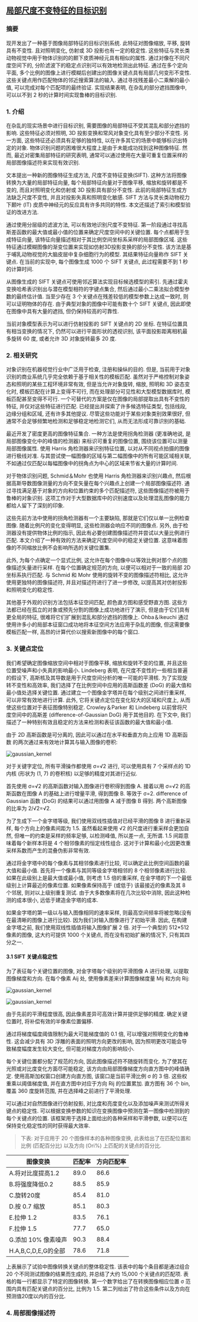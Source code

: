 ## [局部尺度不变特征的目标识别](https://www.cs.ubc.ca/~lowe/papers/iccv99.pdf)
### 摘要
现开发出了一种基于图像局部特征的目标识别系统. 此特征对图像缩放, 平移, 旋转具有不变性. 且对照明变化, 仿射或 3D 投影也有一定的稳定性. 
这些特征与灵长类动物视觉中用于物体识别的的颞下皮质神经元具有相似的属性. 通过对像在不同尺度空间下的, 分阶滤波下的稳定点识别可以有效地检测出此特征. 
通过在多个定向平面, 多个比例的图像上进行模糊后创建出的图像关键点具有局部几何变形不变性.
这些关键点用作匹配物体的邻近搜索算法的输入. 通过寻找残差最小二乘解的最小值, 可以完成对每个匹配项的最终验证. 
实现结果表明, 在杂乱的部分遮挡图像中, 可以以不到 2 秒的计算时间实现鲁棒的目标识别. 


### 1. 介绍
在杂乱的现实场景中进行目标识别, 需要图像的局部特征不受其混乱和部分遮挡的影响. 
这些特征必须对照明, 3D 投影变换和常风对象变化具有至少部分不变性. 
另一方面, 这些特征还必须具有足够的独特性, 以在许多其它的场景中能够标识出特定的对象. 
物体识别问题的困难很大程度上是由于未能成功找到这种图像特征. 
然而, 最近对密集局部特征的研究表明, 通常可以通过使用在大量可重复位置采样的局部图像描述符来实现有效识别. 

文本提出一种新的图像特征生成方法, 尺度不变特征变换(SIFT). 
这种方法将图像转换为大量的局部特征向量, 每个局部特征向量对于图像平移, 缩放和旋转都是不变的, 而且对照明变化和仿射或 3D 投影具有部分不变性. 
此前的局部特征生成方法缺乏尺度不变性, 并且对投影失真和照明变化敏感. SIFT 方法与灵长类动物视力下颞叶 (IT) 皮质中神经元的反应具有许多共同的特性. 
本文还描述了索引和模型验证的改进方法. 

通过使用分层级的滤波方法, 可以有效地识别尺度不变特征. 
第一阶段通过寻找高斯差函数的最大值或最小值的位置来确定尺度空间中的关键位置. 每个点都用于生成特征向量, 
该特征向量描述相对于其比例空间坐标系采样的局部图像区域. 这些特征通过模糊图像的渐变位置来实现如仿射3D投影变换的部分不变性. 
该方法是基于哺乳动物视觉的大脑皮层中复杂细胞行为的模型. 其结果特征向量称作 SIFT 关键点. 
在当前的实现中, 每个图像生成 1000 个 SIFT 关键点, 此过程需要不到 1 秒的计算时间. 

从图像生成的 SIFT 关键点可使用邻近算法实现目标候选模型的索引. 
先通过霍夫变换哈希表识别出与潜在模型相符的字键点集合, 然后通过最小二乘法拟合模型参数的最终估计值. 
当至少存在 3 个关键点在残差较低的模型参数上达成一致时, 则可以证明物体的存在. 
由于典型对象的图像中可能有数十个 SIFT 关键点, 因此即使在图像中具有大量的遮挡, 但仍保持较高的可靠性. 

当前对象模型表示为可以进行仿射投影的 SIFT 关键点的 2D 坐标. 
在特征位置具有相当变换的情况下, 仍然可以进行平面形状的透视识别, 该平面投影距离相机最多旋转 60 度, 或者允许 3D 对象旋转最多 20 度. 


### 2. 相关研究
对象识别在机器视觉行业中广泛用于检查, 注册和操纵的目的. 但是, 当前用于对象识别的商业系统几乎完全依赖于基于相关性的模板匹配.
虽然对于严格控制对象姿态和照明的某些工程环境非常有效, 但是当允许对象旋转, 缩放, 照明和 3D 姿态变化时, 模板匹配在计算上变得不可行, 
而在处理部分可见性和大型模型数据库时, 模板匹配甚至变得不可行. 
一个可替代的方案是仅在图像的局部提取出具有不变性的特征, 并仅对这些特征进行匹配. 
已经提出并探索了许多候选特征类型, 包括线段, 边缘分组和区域, 还有许多其他提议. 
尽管这些功能对于某些对象类别效果很好, 但通常不会足够频繁地检测和足够稳定地检测它们, 从而无法形成可靠识别的基础. 

最近开发了密度更高的图像特征集合. 
一种方法是使用拐角检测器 (更准确地说, 是局部图像变化中的峰值的检测器) 来标识可重复的图像位置, 
围绕该位置可以测量局部图像属性. 使用 Harris 角检测器来识别特征位置, 以对从不同视点拍摄的图像进行极线对准. 
与其尝试使一幅图像的区域与第二幅图像中的所有可能区域相关联, 
不如通过仅匹配以每幅图像中的拐角点为中心的区域来节省大量的计算时间. 

对于物体识别问题, Schmid＆Mohr 也使用 Harris 角检测器来识别兴趣点, 
然后根据高斯导数图像测量的方向不变矢量在每个兴趣点上创建一个局部图像描述符. 
通过寻找满足基于对象的方向和位置约束的多个匹配描述符, 
这些图像描述符被用于鲁棒的对象识别. 
这项工作对于大型数据库中的识别速度以及处理混乱图像的能力都给人留下了深刻的印象. 

这些先前方法中使用的拐角检测器有一个主要缺陷, 那就是它们仅以单一比例检查图像. 
随着比例尺的变化变得明显, 这些检测器会响应不同的图像点. 
另外, 由于检测器没有提供物体比例的指示, 
因此有必要创建图像描述符并尝试以大量比例进行匹配. 
本文介绍了一种有效的方法来确定尺度空间中的稳定关键位置. 
这意味着图像的不同缩放比例不会影响所选的关键位置集. 

此外, 为每个点确定一个显式比例, 
这允许在每个图像中以等效比例对那个点的图像描述矢量进行采样. 
在每个位置确定规范的方向, 以便可以相对于一致的局部 2D 坐标系执行匹配. 
与 Schmid 和 Mohr 使用的旋转不变的图像描述符相比, 这允许使用更独特的图像描述符, 
并且对描述符进行了进一步修改, 以提高其对仿射投影和照明变化的稳定性. 

其他基于外观的识别方法包括本征空间匹配, 颜色直方图和感受野直方图. 
这些方法都已经在孤立的对象或预先分割的图像上成功地进行了演示, 
但是由于它们具有更全局的特征, 很难将它们扩展到混乱和部分遮挡的图像上. 
Ohba＆Ikeuchi 通过使用许多小的局部本征窗口成功地将本征空间方法应用于杂乱的图像, 
但这需要像模板匹配一样, 高昂的计算代价以搜索新图像中的每个窗口. 


### 3. 关键点定位
我们希望确定图像缩放空间中相对于图像平移, 
缩放和旋转不变的位置, 并且这些位置受噪声和小失真的影响最小. 
Lindeberg 表明, 在尺度不变性的一些相当普遍的假设下, 
高斯核及其导数是用于尺度空间分析的唯一可能的平滑核. 
为了实现旋转不变性和高效率, 
我们选择了在比例空间中应用的高斯函数差 (DoG) 的最大值和最小值处选择关键位置. 
通过建立一个图像金字塔并在每个级别之间进行重采样, 可以非常有效地进行计算. 
此外, 它将关键点定位在变化较大的区域和尺度上, 从而使这些位置对于表征图像特别稳定. 
Crowley＆Parker 和 Lindeberg 以前曾将尺度空间中的高斯差 (difference-of-Gaussian DoG) 用于其他目的. 
在下文中, 我们描述了一种特别有效且稳定的方法来检测和表征该函数的最大值和最小值. 

由于 2D 高斯函数是可分离的, 因此可以通过在水平和垂直方向上应用 1D 高斯函数
的两次通过来有效地计算其与输入图像的卷积:   


![gaussian_kernel](http://chart.googleapis.com/chart?cht=tx&chl=\Large%20g(x)%20=%20\frac{1}{\sqrt{2\pi}\sigma}%20e^{-x^{2}/2\sigma^{2}})


对于关键字定位, 所有平滑操作都使用 σ=√2 进行, 
可以使用具有 7 个采样点的 1D 内核 (形状为 (1, 7) 的卷积核) 以足够的精度对其进行近似. 

首先使用 σ=√2 的高斯函数对输入图像进行卷积得到图像 A. 
接着以用 σ=√2 的高斯函数在图像 A 的基础上进行增量平滑, 得到图像 B. 等效于 σ=2. 
difference of Gaussian 函数 (DoG) 的结果可以通过用图像 A 减于图像 B 得到. 
两个高斯图像的比率为 2/√2=√2. 

为了生成下一个金字塔等级, 
我们使用双线性插值对已经平滑的图像 B 进行重新采样, 每个方向上的像素间距为 1.5. 
虽然看起来使用 √2 的尺度进行重采样会更加自然, 
但唯一的约束是采样的频率足够, 以检测峰值, 所以差一点, 无所谓. 
1.5 间距意味着每个新样本将是 4 个相邻像素的恒定线性组合. 
这对于计算和最小化因更改重采样系数而产生的混叠伪影非常有效. 

通过将金字塔中的每个像素与其相邻像素进行比较, 可以确定此比例空间函数的最大值和最小值. 
首先将一个像素与其同等级金字塔相邻的 8 个相邻像素进行比较. 
如果在此级别上是最大值或最小值, 
则考虑 1.5 倍的重采样, 在金字塔的下一个最低级别上计算最近的像素位置. 
如果像素保持高于 (或低于) 该最接近的像素及其 8 个邻居, 则对以上级别重复测试. 
由于大多数像素将在几次比较中消除, 因此这种检测的成本很小, 远低于建造金字塔的成本. 

如果金字塔的第一级以与输入图像相同的速率采样, 则最高空间频率将被忽略(没有在最清晰的图像上进行比较).
因为我们对输入图像进行了初始平滑. 因此, 在构建金字塔之前, 我们使用双线性插值将输入图像扩展 2 倍. 
对于一个典型的 512*512 像素的图像, 这大约可提供 1000 个关键点, 而在没有初始扩展的情况下, 只有其四分之一.  

#### 3.1 SIFT 关键点稳定性
为了表征每个关键位置的图像, 
对金字塔每个级别的平滑图像 A 进行处理, 以提取图像梯度和方向. 
在每个像素 Aij 处, 使用像素差来计算图像梯度量 Mij 和方向 Rij:   

![gaussian_kernel](http://chart.googleapis.com/chart?cht=tx&chl=\Large%20M_{ij}%20=%20\sqrt{(A_{ij}%20-%20A_{i+1,%20j})^{2}%20+%20(A_{ij}%20-%20A_{i,j+1})^{2}})

![gaussian_kernel](http://chart.googleapis.com/chart?cht=tx&chl=\Large%20R_{ij}%20=%20atan2(A_{ij}%20-%20A_{i+1,%20j},%20A_{i,%20j+1}%20-%20A_{ij}))

由于先前的平滑程度很高, 因此像素差异可高效计算并提供足够的精度. 
确定关键位置时, 将补偿有效的半像素位置偏移. 

通过将梯度幅度阈值限制为最大可能梯度值的 0.1 倍, 可以增强对照明变化的鲁棒性. 
这会减少具有 3D 浮雕的表面的照明方向更改的影响, 
因为照明更改可能会导致梯度幅度发生较大变化, 但可能对梯度方向的影响较小. 

每个关键位置都分配了规范的方向, 因此图像描述符不随旋转而变化. 
为了使其在光照或对比度变化方面尽可能稳定, 
该方向由局部图像梯度方向直方图中的峰值确定. 
使用高斯加权窗口创建方向直方图, 该窗口是当前平滑比例 σ 的 3 倍. 
这些权重乘以阈值梯度值, 并在直方图中对应于方向 Rij 的位置累加. 
直方图有 36 个 bin, 覆盖 360 度旋转范围, 并在选择峰之前进行了平滑处理. 

可以通过对自然图像进行仿射投影, 对比度和亮度变化以及添加噪声来测试所得关键点的稳定性. 
可以根据变换参数的知识在变换图像中预测在第一图像中检测到的每个关键点的位置. 
该框架用于选择上面给出的各种采样和平滑参数, 以便可以在保持变化稳定性的同时获得最大效率. 

> 下表: 对于应用于 20 个图像样本的各种图像变换, 
此表给出了在匹配位置和比例 (匹配百分比) 以及方向 (Ori%) 上匹配的关键点的百分比. 

 图像变换 | 匹配率 | 方向匹配率
 -------- | ----- | ------ 
 A.将对比度提高1.2  | 89.0 | 86.6
 B.将强度降低0.2 | 88.5 | 85.9
 C.旋转20度 | 85.4 | 81.0
 D.按 0.7 缩放 | 85.1 | 80.3
 E.拉伸 1.2 | 83.5 | 76.1
 F.拉伸 1.5 | 77.7 | 65.0
 G.添加 10% 像素噪声 | 90.3 | 88.4
 H.A,B,C,D,E,G的全部 | 78.6 | 71.8

上表展示了试验中图像转换关键点的整体稳定性. 
该表中的每个条目都是通过组合 20 个不同测试图像的结果而生成的, 
并总结了大约 15,000 个关键点的匹配项. 
表格的每一行都显示了特定的图像转换. 
第一个数字给出了在转换图像相应位置 σ 范围内具有匹配关键点的百分比, 比例为 1.5. 
第二列给出了符合这些条件以及方向在预测值20度以内的百分比. 



### 4. 局部图像描述符







